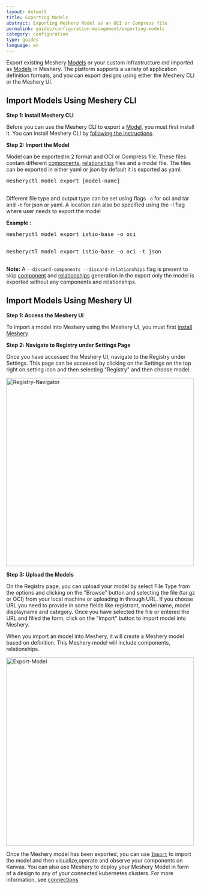 ```yaml
---
layout: default
title: Exporting Models
abstract: Exporting Meshery Model as an OCI or Compress file
permalink: guides/configuration-management/exporting-models
category: configuration
type: guides
language: en
---
```


Export existing Meshery [Models](/concepts/logical/models) or your custom infrastructure crd imported as [Models](/concepts/logical/models) in Meshery. The platform supports a variety of application definition formats, and you can export designs using either the Meshery CLI or the Meshery UI.

## Import Models Using Meshery CLI

**Step 1: Install Meshery CLI**

Before you can use the Meshery CLI to export a [Model]((/concepts/logical/models)), you must first install it. You can install Meshery CLI by [following the instructions]({{site.baseurl}}/installation#install-mesheryctl).


**Step 2: Import the Model**

Model can be exported in 2 format and OCI or Compress file. These files contain different [components](/concepts/logical/components), [relationships](/concepts/logical/relationships) files and a model file. The files can be exported in either yaml or json by default it is exported as yaml.

<pre class="codeblock-pre">
<div class="codeblock"><div class="clipboardjs">mesheryctl model export [model-name] </div></div>
</pre>

Different file type and output type can be set using flags `-o` for oci and tar and `-t` for json or yaml. A location can also be specified using the -l flag where user needs to export the model


**Example :**

<pre class="codeblock-pre">
<div class="codeblock"><div class="clipboardjs">mesheryctl model export istio-base -o oci</div></div>
</pre>

<pre class="codeblock-pre">
<div class="codeblock"><div class="clipboardjs">mesheryctl model export istio-base -o oci -t json</div></div>
</pre>


**Note:** A `--discard-components --discard-relationships` flag is present to skip [component](/concepts/logical/components) and [relationships](/concepts/logical/relationships) generation in the export only the model is exported without any components and relationships.



## Import Models Using Meshery UI

**Step 1: Access the Meshery UI**

To import a model into Meshery using the Meshery UI, you must first [install Meshery](/installation/quick-start)

**Step 2: Navigate to Registry under Settings Page**

Once you have accessed the Meshery UI, navigate to the Registry under Settings. This page can be accessed by clicking on the Settings on the top right on setting icon and then selecting "Registry" and then choose model.

<a href="{{ site.baseurl }}/assets/img/export/Registry.png"><img alt="Registry-Navigator" style="width:500px;height:auto;" src="{{ site.baseurl }}/assets/img/export/Registry.png" /></a>

**Step 3: Upload the Models**

On the Registry page, you can upload your model by select File Type from the options and clicking on the "Browse" button and selecting the file (tar.gz or OCI) from your local machine or uploading in through URL. If you choose URL you need to provide in some fields like registrant, model name, model displayname and category. Once you have selected the file or entered the URL and filled the form, click on the "Import" button to import model into Meshery.

When you import an model into Meshery, it will create a Meshery model based on definition. This Meshery model will include components, relationships.

<a href="{{ site.baseurl }}/assets/img/export/ExportingModel.png"><img alt="Export-Model" style="width:500px;height:auto;" src="{{ site.baseurl }}/assets/img/export/ExportingModel.png" /></a>

Once the Meshery model has been exported, you can use [`Import`](/guides/configuration-management/importing-models) to import the model and then visualize,operate and observe your components on Kanvas. You can also use Meshery to deploy your Meshery Model in form of a design to any of your connected kubernetes clusters. For more information, see [connections](/installation/kubernetes)

